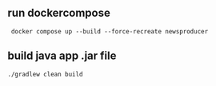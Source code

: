 ## run dockercompose
` docker compose up --build --force-recreate newsproducer`

## build java app .jar file
`./gradlew clean build`